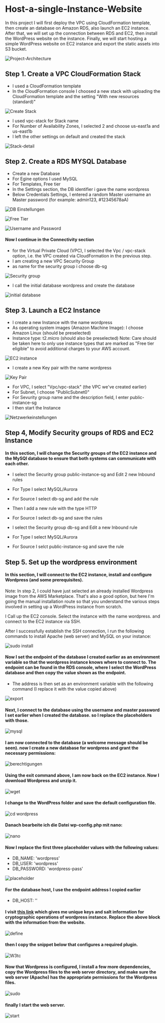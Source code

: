 # Host-a-single-Instance-Website

In this project I will first deploy the VPC using CloudFormation template, then create an database on Amazon RDS, also launch an EC2 instance. After that, we will set up the connection between RDS and EC2, then install the WordPress website on the instance. Finally, we will start hosting a simple WordPress website on EC2 instance and export the static assets into S3 bucket.



![Project-Architecture](https://user-images.githubusercontent.com/122367884/212283346-7e4536e5-a0ea-4e35-bd4b-b7e0a3226049.jpeg)

## Step 1. Create a VPC CloudFormation Stack

* I used a CloudFormation template
* In the CloudFormation console I choosed a new stack with uploading the CloudFormation template and the setting "With new resources (standard)" 

![Create Stack](https://user-images.githubusercontent.com/122367884/212288089-d29c9527-2f67-4da6-95bc-87998b2e92ab.jpg)

* I used vpc-stack for Stack name
* For Number of Availability Zones, I selected 2 and choose us-east1a and us-east1b
* I left the other settings on default and created the stack

![Stack-detail](https://user-images.githubusercontent.com/122367884/212289465-99a92050-1d26-4e19-8e7a-290e61fe65a9.jpg)

## Step 2. Create a RDS MYSQL Database

* Create a new Database
* For Egine options I used MySQL
* For Templates, Free tier
* In the Settings section, the DB identifier i gave the name wordpress
* Below Credentials Settings, I entered a random Master username an Master password (for example: admin123, #12345678aA)

![DB Einstellungen](https://user-images.githubusercontent.com/122367884/212841212-7d9a758e-fd57-4486-a65e-7ed333f097d0.jpg)

![Free Tier](https://user-images.githubusercontent.com/122367884/212841486-fd0175d8-ab2b-4d67-a0a2-2ce1f7499011.jpg)

![Username and Password](https://user-images.githubusercontent.com/122367884/212841632-7cb85c35-ad6b-49b4-8cc8-ff9a50fee9da.jpg)

#### Now I continue in the Connectivity section

* for the Virtual Private Cloud (VPC), I selected the Vpc / vpc-stack option, i.e. the VPC created via CloudFormation in the previous step.
* I am creating a new VPC Security Group
* as name for the security group i choose db-sg

![Security group](https://user-images.githubusercontent.com/122367884/212842764-10aab38c-a79c-4f77-8eb6-6057fa2db87d.jpg)

* I call the initial database wordpress and create the database

![initial database](https://user-images.githubusercontent.com/122367884/212843231-a6dc9f46-5154-4ab9-8b7c-854dad099ac8.jpg)

## Step 3. Launch a EC2 Instance

* I create a new Instance with the name wordpress
* As operating system images (Amazon Machine Image): I choose Amazon Linux (should be preselected)
* Instance type: t2.micro (should also be preselected) Note: Care should be taken here to only use instance types that are marked as "Free tier eligible"   to avoid additional charges to your AWS account.

![EC2 instance](https://user-images.githubusercontent.com/122367884/212844900-a665550f-c551-48db-9086-b02771f5a3dc.jpg)

* I create a new Key pair with the name wordpress

![Key Pair](https://user-images.githubusercontent.com/122367884/212848701-5e974f02-5ef0-49c6-bc92-50709526d58c.jpg)

* For VPC, I select "Vpc/vpc-stack" (the VPC we've created earlier)
* For Subnet, I choose "PublicSubnet0"
* For Sevurity group name and the description field, I enter public-instance-sg
* I then start the Instance

![Netzwerkeinstellungen](https://user-images.githubusercontent.com/122367884/212850354-3d7201bf-ac36-4637-b07f-c9dc845bf073.jpg)

## Step 4, Modify Security groups of RDS and EC2 Instance

#### In this section, I will change the Security groups of the EC2 instance and the MySQl database to ensure that both systems can communicate with each      other.

* I select the Security group public-instance-sg and Edit 2 new Inbound rules
* For Type I select MySQL/Aurora
* For Source I select db-sg and add the rule
* Then I add a new rule with the type HTTP 
* For Source I select db-sg and save the rules

* I select the Security group db-sg and Edit a new Inbound rule
* For Type I select MySQL/Aurora
* For Source I selct public-instance-sg and save the rule

## Step 5. Set up the wordpress environment

#### In this section, I will connect to the EC2 instance, install and configure Wordpress (and some prerequisites).

Note: In step 2, I could have just selected an already installed Wordpress image from the AWS Marketplace. That's also a good option, but here I'm going the manual installation route so that you understand the various steps involved in setting up a WordPress instance from scratch.

I Call up the EC2 console.
Select the instance with the name wordpress.
and connect to the EC2 instance via SSH.

After I successfully establish the SSH connection, I run the following commands to install Apache (web server) and MySQL on your instance:

![sudo install](https://user-images.githubusercontent.com/122367884/212864991-d331fc11-0e4d-4125-8cef-6121e7dc7827.jpg)

#### Now I set the endpoint of the database I created earlier as an environment variable so that the wordpress instance knows  where to connect to. The      endpoint can be found in the RDS console, where I select the WordPress database and then copy the value shown as the endpoint.

* The address is then set as an environment variable with the following command (I replace it with the value copied above)

![export](https://user-images.githubusercontent.com/122367884/212867297-87bc8970-62c6-4aa4-91a8-63f12604145b.jpg)

#### Next, I connect to the database using the username and master password I set earlier when I created the database. so I replace the placeholders with those.

![mysql](https://user-images.githubusercontent.com/122367884/212867833-8b2d1e9c-9e38-4e67-afba-7e4a0282f390.jpg)

#### I am now connected to the database (a welcome message should be seen). now I create a new database for wordpress and grant the necessary permissions: 

![berechtigungen](https://user-images.githubusercontent.com/122367884/212868414-8be1ae3b-dcf3-49d2-918c-5b42c6fa8d86.jpg)

#### Using the exit command above, I am now back on the EC2 instance. Now I download Wordpress and unzip it.

![wget](https://user-images.githubusercontent.com/122367884/212868755-8ad09076-d385-4541-b562-d453e5f0c185.jpg)

#### I change to the WordPress folder and save the default configuration file.

![cd wordpress](https://user-images.githubusercontent.com/122367884/212869100-5fd043fb-65a1-4c12-9f15-505a5f94db51.jpg)

#### Danach bearbeite ich die Datei wp-config.php mit nano:

![nano](https://user-images.githubusercontent.com/122367884/212869316-7c496bfd-b1cd-4fee-b91e-2c1e2c029e4a.jpg)

#### Now I replace the first three placeholder values with the following values:

* DB_NAME: 'wordpress'
* DB_USER: 'wordpress'
* DB_PASSWORD: 'wordpress-pass'

![placeholder](https://user-images.githubusercontent.com/122367884/212870001-a89aa13a-4bd7-4727-8750-d8464e4d644b.jpg)

#### For the database host, I use the endpoint address I copied earlier

* DB_HOST: '<replace-me>'
  
#### I visit [this link](https://api.wordpress.org/secret-key/1.1/salt/) which gives me unique keys and salt information for cryptographic operations of wordpress instance. Replace the above block with the information from the website.
  
![define](https://user-images.githubusercontent.com/122367884/212872156-06406ec8-13e4-4bb9-9739-44282ef5ba40.jpg)

#### then I copy the snippet below that configures a required plugin.
  
![W3tc](https://user-images.githubusercontent.com/122367884/212872277-d6c5a27b-d634-4f4a-a85d-2ce5cd5ee082.jpg)

#### Now that Wordpress is configured, I install a few more dependencies, copy the Wordpress files to the web server directory, and make sure the web        server (Apache) has the appropriate permissions for the Wordpress files.  
  
![sudo](https://user-images.githubusercontent.com/122367884/212873076-9e60cd0a-d3a5-4ac3-9174-db68f071aabf.jpg)

 #### finally I start the web server.
  
![start](https://user-images.githubusercontent.com/122367884/212873693-2cc74866-d44d-49c3-b42a-9fd12588ab76.jpg)

  
  
